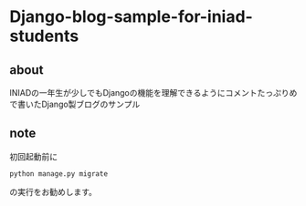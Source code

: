 ﻿# Django-blog-sample-for-iniad-students

## about

INIADの一年生が少しでもDjangoの機能を理解できるようにコメントたっぷりめで書いたDjango製ブログのサンプル  


## note

初回起動前に

```
python manage.py migrate
```
の実行をお勧めします。

